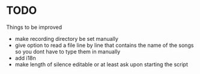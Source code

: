 # TODO
Things to be improved
* make recording directory be set manually
* give option to read a file line by line that contains the name of the songs so you dont have to type them in manually
* add i18n
* make length of silence editable or at least ask upon starting the script

